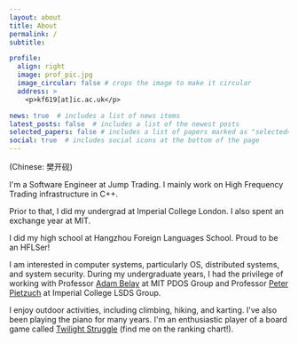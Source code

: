 ```yaml
---
layout: about
title: About
permalink: /
subtitle:

profile:
  align: right
  image: prof_pic.jpg
  image_circular: false # crops the image to make it circular
  address: >
    <p>kf619[at]ic.ac.uk</p>

news: true  # includes a list of news items
latest_posts: false  # includes a list of the newest posts
selected_papers: false # includes a list of papers marked as "selected={true}"
social: true  # includes social icons at the bottom of the page
---
```


(Chinese: 樊开砚)

I'm a Software Engineer at Jump Trading. I mainly work on High Frequency Trading infrastructure in C++.

Prior to that, I did my undergrad at Imperial College London. I also spent an exchange year at MIT.

I did my high school at Hangzhou Foreign Languages School. Proud to be an HFLSer!

I am interested in computer systems, particularly OS, distributed systems, and system security. During my undergraduate years, I had the privilege of working with Professor [Adam Belay](http://www.abelay.me/) at MIT PDOS Group and Professor [Peter Pietzuch](https://www.doc.ic.ac.uk/~prp/) at Imperial College LSDS Group.

I enjoy outdoor activities, including climbing, hiking, and karting. I've also been playing the piano for many years. I'm an enthusiastic player of a board game called [Twilight Struggle](https://twilight-struggle.com/) (find me on the ranking chart!).
